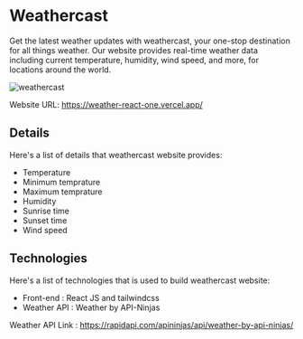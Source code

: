 # Weathercast

Get the latest weather updates with weathercast, your one-stop destination for all things weather. Our website provides real-time weather data including current temperature, humidity, wind speed, and more, for locations around the world.

![weathercast](https://user-images.githubusercontent.com/74601619/211989557-08f43ad9-4e9b-4e8b-b5a3-2ff58e526642.png)

Website URL: https://weather-react-one.vercel.app/

## Details

Here's a list of details that weathercast website provides:

* Temperature
* Minimum temprature
* Maximum temprature
* Humidity
* Sunrise time
* Sunset time
* Wind speed

## Technologies

Here's a list of technologies that is used to build weathercast website:

* Front-end : React JS and tailwindcss
* Weather API : Weather by API-Ninjas

Weather API Link : https://rapidapi.com/apininjas/api/weather-by-api-ninjas/


